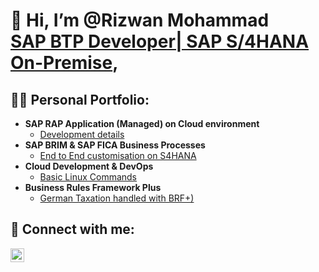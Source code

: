 <h1>👋 Hi, I’m @Rizwan Mohammad <br/><a href="https://github.com/rimo-de">SAP BTP Developer| SAP S/4HANA On-Premise</a>, <br/> </h1>

<h2>👨‍💻 Personal Portfolio:</h2>

- <b>SAP RAP Application (Managed) on Cloud environment</b>
  - [Development details](https://github.com/rimo-de/rap_app_on_cloud_environment.git)
- <b>SAP BRIM & SAP FICA Business Processes</b>
  - [End to End customisation on S4HANA](https://github.com/rimo-de/SAP-BRIM-FICA.git)
- <b>Cloud Development & DevOps</b>
  - [Basic Linux Commands](https://github.com/rimo-de/linux-commands.git)
- <b>Business Rules Framework Plus</b>
  - [German Taxation handled with BRF+)](https://github.com/rimo-de/SAP-BRF-Plus.git)

<h2> 🤳 Connect with me:</h2>

[<img align="left" alt="Rizwan Mohammad | LinkedIn"  width="22px" src="https://cdn.jsdelivr.net/npm/simple-icons@v3/icons/linkedin.svg" />](https://www.linkedin.com/in/shaik-rizwan-mohammad)



